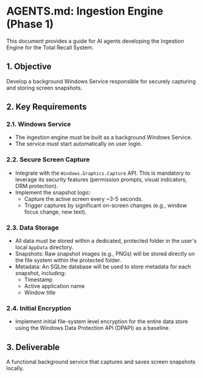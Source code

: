 # AGENTS.md: Ingestion Engine (Phase 1)

This document provides a guide for AI agents developing the Ingestion Engine for the Total Recall System.

## 1. Objective
Develop a background Windows Service responsible for securely capturing and storing screen snapshots.

## 2. Key Requirements

### 2.1. Windows Service
- The ingestion engine must be built as a background Windows Service.
- The service must start automatically on user login.

### 2.2. Secure Screen Capture
- Integrate with the `Windows.Graphics.Capture` API. This is mandatory to leverage its security features (permission prompts, visual indicators, DRM protection).
- Implement the snapshot logic:
    - Capture the active screen every ~3-5 seconds.
    - Trigger captures by significant on-screen changes (e.g., window focus change, new text).

### 2.3. Data Storage
- All data must be stored within a dedicated, protected folder in the user's local `AppData` directory.
- Snapshots: Raw snapshot images (e.g., PNGs) will be stored directly on the file system within the protected folder.
- Metadata: An SQLite database will be used to store metadata for each snapshot, including:
    - Timestamp
    - Active application name
    - Window title

### 2.4. Initial Encryption
- Implement initial file-system level encryption for the entire data store using the Windows Data Protection API (DPAPI) as a baseline.

## 3. Deliverable
A functional background service that captures and saves screen snapshots locally.
